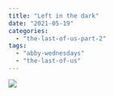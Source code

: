 ```yaml
---
title: "Left in the dark"
date: "2021-05-19"
categories: 
  - "the-last-of-us-part-2"
tags: 
  - "abby-wednesdays"
  - "the-last-of-us"
---
```


[![](images/The-Last-of-Us™-Part-II_20210429001819-scaled.jpg)](https://davidpeach.me/wp-content/uploads/2022/05/The-Last-of-Us™-Part-II_20210429001819-scaled.jpg)
